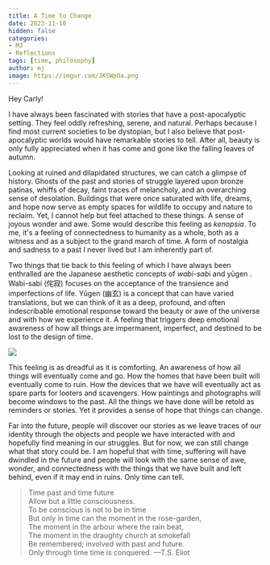 ```yaml
---
title: A Time to Change
date: 2023-11-10
hidden: false
categories:
- MJ
- Reflections
tags: [time, philosophy]
author: mj
image: https://imgur.com/JKSWpOa.png
---
```

Hey Carly!

I have always been fascinated with stories that have a post-apocalyptic setting. They feel oddly refreshing, serene, and natural. Perhaps because I find most current societies to be dystopian, but I also believe that post-apocalyptic worlds would have remarkable stories to tell. After all, beauty is only fully appreciated when it has come and gone like the falling leaves of autumn.

Looking at ruined and dilapidated structures, we can catch a glimpse of history. Ghosts of the past and stories of struggle layered upon bronze patinas, whiffs of decay, faint traces of melancholy, and an overarching sense of desolation. Buildings that were once saturated with life, dreams, and hope now serve as empty spaces for wildlife to occupy and nature to reclaim. Yet, I cannot help but feel attached to these things. A sense of joyous wonder and awe. Some would describe this feeling as *kenopsia*. To me, it's a feeling of connectedness to humanity as a whole, both as a witness and as a subject to the grand march of time. A form of nostalgia and sadness to a past I never lived but I am inherently part of.

Two things that tie back to this feeling of which I have always been enthralled are the Japanese aesthetic concepts of *wabi-sab*i and yūgen . Wabi-sabi (侘寂) focuses on the acceptance of the transience and imperfections of life. Yūgen (幽玄) is a concept that can have varied translations, but we can think of it as a deep, profound, and often indescribable emotional response toward the beauty or awe of the universe and with how we experience it. A feeling that triggers deep emotional awareness of how all things are impermanent, imperfect, and destined to be lost to the design of time.

<img src="https://imgur.com/nET3b7F.png">
<p> </p>
This feeling is as dreadful as it is comforting. An awareness of how all things will eventually come and go. How the homes that have been built will eventually come to ruin. How the devices that we have will eventually act as spare parts for looters and scavengers. How paintings and photographs will become windows to the past. All the things we have done will be retold as reminders or stories. Yet it provides a sense of hope that things can change. 

<p></p>
Far into the future, people will discover our stories as we leave traces of our identity through the objects and people we have interacted with and hopefully find meaning in our struggles. But for now, we can still change what that story could be. I am hopeful that with time, suffering will have dwindled in the future and people will look with the same sense of awe, wonder, and connectedness with the things that we have built and left behind, even if it may end in ruins. Only time can tell.

<p></p>

> Time past and time future  
Allow but a little consciousness.  
To be conscious is not to be in time  
But only in time can the moment in the rose-garden,  
The moment in the arbour where the rain beat,  
The moment in the draughty church at smokefall  
Be remembered; involved with past and future.  
Only through time time is conquered.
—T.S. Eliot

